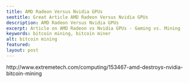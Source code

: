 ```yaml
---
title: AMD Radeon Versus Nvidia GPUs
seotitle: Great Article AMD Radeon Versus Nvidia GPUs
description: AMD Radeon Versus Nvidia GPUs
excerpt: Article on AMD Radeon vs Nvidia GPUs - Gaming vs. Mining
keywords: bitcoin mining, bitcoin miner
alt: bitcoin mining
featured: 
layout: post
---
```


<p>http://www.extremetech.com/computing/153467-amd-destroys-nvidia-bitcoin-mining<p>
